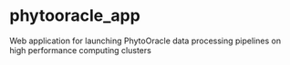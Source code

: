 # phytooracle_app
Web application for launching PhytoOracle data processing pipelines on high performance computing clusters
